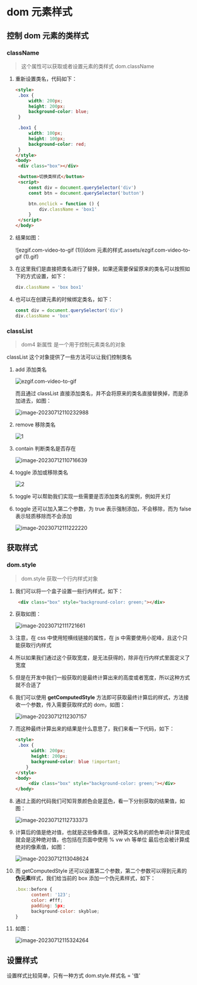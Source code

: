 # dom 元素样式

## 控制 dom 元素的类样式

### className

> 这个属性可以获取或者设置元素的类样式 dom.className

1. 重新设置类名，代码如下：

   ```html
   <style>
   	.box {
   		width: 200px;
   		height: 200px;
   		background-color: blue;
   	}

   	.box1 {
   		width: 100px;
   		height: 100px;
   		background-color: red;
   	}
   </style>
   <body>
   	<div class="box"></div>

   	<button>切换类样式</button>
   	<script>
   		const div = document.querySelector('div')
   		const btn = document.querySelector('button')

   		btn.onclick = function () {
   			div.className = 'box1'
   		}
   	</script>
   </body>
   ```

2. 结果如图：

   ![ezgif.com-video-to-gif (1)](dom 元素的样式.assets/ezgif.com-video-to-gif (1).gif)

3. 在这里我们是直接把类名进行了替换，如果还需要保留原来的类名可以按照如下的方式设置，如下：

   ```js
   div.className = 'box box1'
   ```

4. 也可以在创建元素的时候绑定类名，如下：

   ```js
   const div = document.querySelector('div')
   div.className = 'box'
   ```

### classList

> dom4 新属性 是一个用于控制元素类名的对象

classList 这个对象提供了一些方法可以让我们控制类名

1. add 添加类名

   ![ezgif.com-video-to-gif](dom元素的样式.assets/ezgif.com-video-to-gif.gif)

   而且通过 classList 直接添加类名，并不会将原来的类名直接替换掉，而是添加进去，如图：

   ![image-20230712110232988](dom元素的样式.assets/image-20230712110232988.png)

2. remove 移除类名

   ![1](dom元素的样式.assets/1.gif)

3. contain 判断类名是否存在

   ![image-20230712110716639](dom元素的样式.assets/image-20230712110716639.png)

4. toggle 添加或移除类名

   ![2](dom元素的样式.assets/2.gif)

5. toggle 可以帮助我们实现一些需要是否添加类名的案例，例如开关灯

6. toggle 还可以加入第二个参数，为 true 表示强制添加，不会移除，而为 false 表示轻质移除而不会添加

   ![image-20230712111222220](dom元素的样式.assets/image-20230712111222220.png)

## 获取样式

### dom.style

> dom.style 获取一个行内样式对象

1. 我们可以将一个盒子设置一些行内样式，如下：

   ~~~html
    <div class="box" style="background-color: green;"></div>
   ~~~

2. 获取如图：

   ![image-20230712111721661](dom元素的样式.assets/image-20230712111721661.png)

3. 注意，在 css 中使用短横线链接的属性，在 js 中需要使用小驼峰，且这个只能获取行内样式

4. 所以如果我们通过这个获取宽度，是无法获得的，除非在行内样式里面定义了宽度

5. 但是在开发中我们一般获取的是最终计算出来的高度或者宽度，所以这种方式就不合适了

6. 我们可以使用 **getComputedStyle** 方法即可获取最终计算后的样式，方法接收一个参数，传入需要获取样式的 dom，如图：

   ![image-20230712112307157](dom元素的样式.assets/image-20230712112307157.png)

7. 而这种最终计算出来的结果是什么意思了，我们来看一下代码，如下：

   ~~~html
   <style>
   	.box {
         width: 200px;
         height: 200px;
         background-color: blue !important;
       }
   </style>
   <body>
        <div class="box" style="background-color: green;"></div>
   </body>
   ~~~

8. 通过上面的代码我们可知背景颜色会是蓝色，看一下分别获取的结果值，如图：

   ![image-20230712112733373](dom元素的样式.assets/image-20230712112733373.png)

9. 计算后的值是绝对值，也就是这些像素值，这种英文名称的颜色单词计算完成就会是这种绝对值，也包括在页面中使用 % vw vh 等单位 最后也会被计算成绝对的像素值，如图：

   ![image-20230712113048624](dom元素的样式.assets/image-20230712113048624.png)

10. 而 getComputedStyle 还可以设置第二个参数，第二个参数可以得到元素的**伪元素**样式，我们给当前的 box 添加一个伪元素样式，如下：

    ~~~js
    .box::before {
          content: '123';
          color: #fff;
          padding: 5px;
          background-color: skyblue;
    }
    ~~~

11. 如图：

    ![image-20230712115324264](dom元素的样式.assets/image-20230712115324264.png)

## 设置样式

设置样式比较简单，只有一种方式 dom.style.样式名 = '值'
